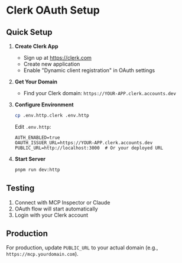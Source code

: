 # Clerk OAuth Setup

## Quick Setup

1. **Create Clerk App**
   - Sign up at https://clerk.com
   - Create new application
   - Enable "Dynamic client registration" in OAuth settings

2. **Get Your Domain**
   - Find your Clerk domain: `https://YOUR-APP.clerk.accounts.dev`

3. **Configure Environment**
   ```bash
   cp .env.http.clerk .env.http
   ```
   
   Edit `.env.http`:
   ```env
   AUTH_ENABLED=true
   OAUTH_ISSUER_URL=https://YOUR-APP.clerk.accounts.dev
   PUBLIC_URL=http://localhost:3000  # Or your deployed URL
   ```

4. **Start Server**
   ```bash
   pnpm run dev:http
   ```

## Testing

1. Connect with MCP Inspector or Claude
2. OAuth flow will start automatically
3. Login with your Clerk account

## Production

For production, update `PUBLIC_URL` to your actual domain (e.g., `https://mcp.yourdomain.com`).